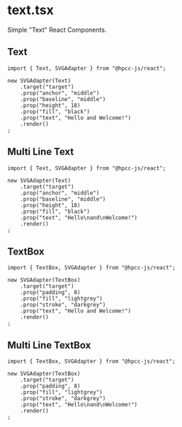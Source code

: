 # text.tsx

Simple "Text" React Components.

## Text

```sample-code
import { Text, SVGAdapter } from "@hpcc-js/react";

new SVGAdapter(Text)
    .target("target")
    .prop("anchor", "middle")
    .prop("baseline", "middle")
    .prop("height", 18)
    .prop("fill", "black")
    .prop("text", "Hello and Welcome!")
    .render()
;
```

## Multi Line Text

```sample-code
import { Text, SVGAdapter } from "@hpcc-js/react";

new SVGAdapter(Text)
    .target("target")
    .prop("anchor", "middle")
    .prop("baseline", "middle")
    .prop("height", 18)
    .prop("fill", "black")
    .prop("text", "Hello\nand\nWelcome!")
    .render()
;
```

## TextBox

```sample-code
import { TextBox, SVGAdapter } from "@hpcc-js/react";

new SVGAdapter(TextBox)
    .target("target")
    .prop("padding", 8)
    .prop("fill", "lightgrey")
    .prop("stroke", "darkgrey")
    .prop("text", "Hello and Welcome!")
    .render()
;
```

## Multi Line TextBox

```sample-code
import { TextBox, SVGAdapter } from "@hpcc-js/react";

new SVGAdapter(TextBox)
    .target("target")
    .prop("padding", 8)
    .prop("fill", "lightgrey")
    .prop("stroke", "darkgrey")
    .prop("text", "Hello\nand\nWelcome!")
    .render()
;
```
